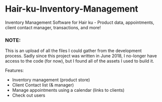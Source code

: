 # Hair-ku-Inventory-Management
Inventory Management Software for Hair ku - Product data, appointments, client contact manager, transactions, and more!

### NOTE: 
This is an upload of all the files I could gather from the development process. Sadly since this project was written in June 2018, I no-longer have access to the code (for now), but I found all of the assets I used to build it.

Features:
* Inventory management (product store)
* Client Contact list (& manager)
* Manage appointments using a calendar (links to clients)
* Check out users
